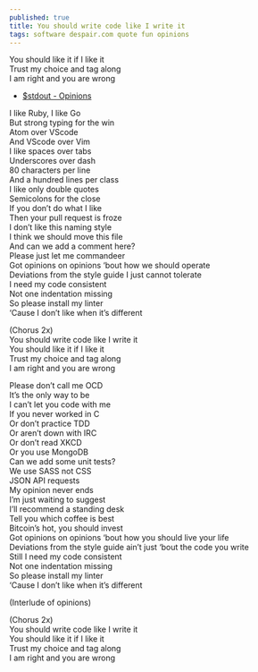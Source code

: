 ```yaml
---
published: true
title: You should write code like I write it
tags: software despair.com quote fun opinions
---
```

You should like it if I like it  
Trust my choice and tag along  
I am right and you are wrong 
- [$stdout - Opinions](https://www.youtube.com/watch?v=yqTpG5obPV8)  

I like Ruby, I like Go  
But strong typing for the win  
Atom over VScode  
And VScode over Vim  
I like spaces over tabs  
Underscores over dash  
80 characters per line  
And a hundred lines per class  
I like only double quotes  
Semicolons for the close  
If you don’t do what I like  
Then your pull request is froze  
I don’t like this naming style  
I think we should move this file  
And can we add a comment here?  
Please just let me commandeer  
Got opinions on opinions ‘bout how we should operate  
Deviations from the style guide I just cannot tolerate  
I need my code consistent  
Not one indentation missing  
So please install my linter  
‘Cause I don’t like when it’s different  

(Chorus 2x)  
You should write code like I write it  
You should like it if I like it  
Trust my choice and tag along  
I am right and you are wrong  

Please don’t call me OCD  
It’s the only way to be  
I can’t let you code with me  
If you never worked in C  
Or don’t practice TDD  
Or aren’t down with IRC  
Or don’t read XKCD  
Or you use MongoDB  
Can we add some unit tests?  
We use SASS not CSS  
JSON API requests  
My opinion never ends  
I’m just waiting to suggest  
I’ll recommend a standing desk  
Tell you which coffee is best  
Bitcoin’s hot, you should invest  
Got opinions on opinions ‘bout how you should live your life  
Deviations from the style guide ain’t just ‘bout the code you write  
Still I need my code consistent  
Not one indentation missing  
So please install my linter  
‘Cause I don’t like when it’s different  

(Interlude of opinions)  

(Chorus 2x)  
You should write code like I write it  
You should like it if I like it  
Trust my choice and tag along  
I am right and you are wrong  

